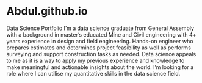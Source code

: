 # Abdul.github.io
Data Science Portfolio 
I’m a data science graduate from General Assembly with a background in master’s educated Mine and Civil engineering with 4+ years experience in design and field engineering. Hands-on engineer who prepares estimates and determines project feasibility as well as performs surveying and support construction tasks as needed.
Data science appeals to me as it is a way to apply my previous experience and knowledge to make meaningful and actionable insights about the world. I’m looking for a role where I can utilise my quantitative skills in the data science field.
